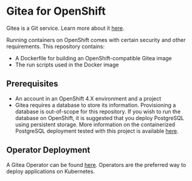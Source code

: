 # Gitea for OpenShift

Gitea is a Git service. Learn more about it [here](https://gitea.io/en-US/).

Running containers on OpenShift comes with certain security and other requirements. This repository contains:

* A Dockerfile for building an OpenShift-compatible Gitea image
* The run scripts used in the Docker image

## Prerequisites

* An account in an OpenShift 4.X environment and a project
* Gitea requires a database to store its information. Provisioning a database is out-of-scope for this repository. If you wish to run the database on OpenShift, it is suggested that you deploy PostgreSQL using persistent storage. More information on the containerized PostgreSQL deployment tested with this project is available [here](https://catalog.redhat.com/software/containers/rhel8/postgresql-10/5ba0ae0ddd19c70b45cbf4cd).

## Operator Deployment

A Gitea Operator can be found [here](https://github.com/jharmison-redhat/gitea-operator). Operators are the preferred way to deploy applications on Kubernetes.
